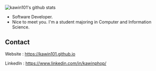 ![kawin101's github stats](https://github-readme-stats.vercel.app/api?username=kawin101&show_icons=true)

* Software Developer.
* Nice to meet you. I'm a student majoring in Computer and Information Science. 

## Contact

Website : https://kawin101.github.io

LinkedIn : https://www.linkedin.com/in/kawinphop/
